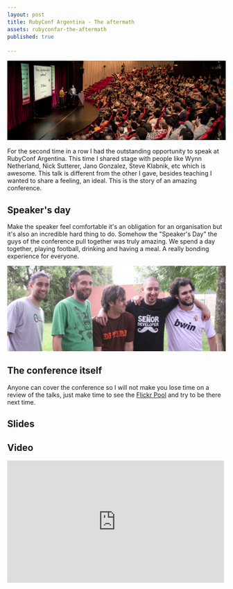 ```yaml
---
layout: post
title: RubyConf Argentina - The aftermath
assets: rubyconfar-the-aftermath
published: true

---
```


![](/posts_assets/rubyconf-ar-header.png)

For the second time in a row I had the outstanding opportunity to
speak at RubyConf Argentina. This time I shared stage with people like Wynn
Netherland, Nick Sutterer, Jano Gonzalez, Steve Klabnik, etc which is awesome.
This talk is different from the other I gave, besides teaching I wanted to share
a feeling, an ideal. This is the story of an amazing conference.

## Speaker's day

Make the speaker feel comfortable it's an obligation for an organisation but
it's also an incredible hard thing to do. Somehow the "Speaker's Day" the guys
of the conference pull together was truly amazing. We spend a day together,
playing football, drinking and having a meal. A really bonding experience for
everyone.


![](/posts_assets/rubyconf-ar-football-speakers-day.png)

## The conference itself

Anyone can cover the conference so I will not make you lose time on a review of
the talks, just make time to see the [Flickr Pool](http://www.flickr.com/groups/rubyconfar2012/pool/)
and try to be there next time.

## Slides

<script async class="speakerdeck-embed" data-id="5081a340a238030002048af9" data-ratio="1.7777777777777777" src="//speakerdeck.com/assets/embed.js"></script>

## Video

<iframe src="http://player.vimeo.com/video/62761352" width="500" height="282" frameborder="0" webkitAllowFullScreen mozallowfullscreen allowFullScreen></iframe>
